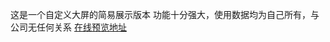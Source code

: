 <!--
 * @Author: 张佳伦
 * @Date: 2020-11-11 16:20:21
 * @LastEditors: Do not edit
 * @LastEditTime: 2020-11-11 16:49:01
 * @Description: change file
-->
这是一个自定义大屏的简易展示版本
功能十分强大，使用数据均为自己所有，与公司无任何关系
[在线预览地址]( https://zhangjialun555.github.io/)

